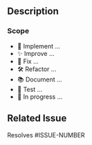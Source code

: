 ## Description

<!--- Describe the purpose of the PR in detail -->

### Scope

<!--- Describe your changes in detail -->

- 🚀 Implement ...
- ✨ Improve ...
- 🐛 Fix ...
- 🛠 Refactor ...
- 📚 Document ...
- 🧪 Test ...
- 🚧 In progress ...

## Related Issue

<!--- Please link to the issue here if applicable: -->

Resolves #ISSUE-NUMBER
